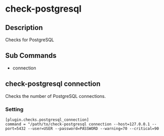 # check-postgresql

## Description

Checks for PostgreSQL

## Sub Commands

- connection

## check-postgresql connection

Checks the number of PostgreSQL connections.

### Setting

```
[plugin.checks.postgresql_connection]
command = "/path/to/check-postgresql connection --host=127.0.0.1 --port=5432 --user=USER --password=PASSWORD --warning=70 --critical=90
```
